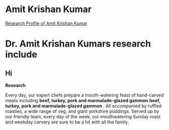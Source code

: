 # Amit Krishan Kumar
<!DOCTYPE html>
<html>
  <head>
<meta name="description" content="Higher Dimension Research…">
<meta name="author" content="Amit Krishan Kumar">
    <meta charset="UTF-8">
  </head>
  
<body>
   
  <a href = "about.html"> Research Profile of Amit Krishan Kumar </a>  
            <h1>Dr. Amit Krishan Kumars research include</h1>
            <h2> Hi </h2>
            <b>Research</b>
            <p> Every day, our expert chefs prepare a mouth-watering
feast of hand-carved meats including <b> beef, turkey, pork and marmalade-glazed gammon</b>
<strong> beef, turkey, pork and marmalade-glazed gammon
</strong>. All accompanied by ruffled roasties, a
wide range of veg, and giant yorkshire puddings. Served up
by our friendly team, every day of the week, our mouthwatering
Sunday roast and weekday carvery are sure to be a hit with all
the family.</p>
</body>
  
</html>
